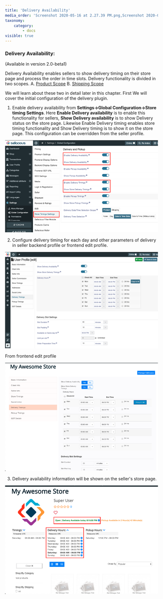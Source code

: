 ```yaml
---
title: 'Delivery Availability'
media_order: 'Screenshot 2020-05-16 at 2.27.39 PM.png,Screenshot 2020-05-16 at 2.39.15 PM.png,Screenshot 2020-05-16 at 2.45.13 PM.png,Screenshot 2020-05-16 at 2.48.08 PM.png'
taxonomy:
    category:
        - docs
visible: true
---
```


### Delivery Availability:
(Available in version 2.0-beta1)

Delivery Availability enables sellers to show delivery timing on their store page and process the order in time slots. Delivery functionality is divided in two scopes.
A. [Product Scope](https://www.sellacious.com/learn/marketplace/product-and-shipping-scope#product-scope)
B. [Shipping Scope](https://www.sellacious.com/learn/marketplace/product-and-shipping-scope#shipping-scope)

We will learn about these two in detail later in this chapter. First We will cover the initial configuration of the delivery plugin.

1. Enable delivery availability from **Settings->Global Configuration->Store timing Settings**. Here **Enable Delivery availability** is to enable this functionality for sellers, **Show Delivery availability** is to show Delivery status on the store page. Likewise Enable Delivery timing enables store timing functionality and Show Delivery timing is to show it on the store page. This configuration can be overridden from the seller profile.

![](Screenshot%202020-05-16%20at%202.27.39%20PM.png)

2. Configure delivery timing for each day and other parameters of delivery in seller backend profile or frontend edit profile.

![](Screenshot%202020-05-16%20at%202.39.15%20PM.png)

   From frontend edit profile

![](Screenshot%202020-05-16%20at%202.45.13%20PM.png)

3. Delivery availability information will be shown on the seller's store page.

![](Screenshot%202020-05-16%20at%202.48.08%20PM.png)
